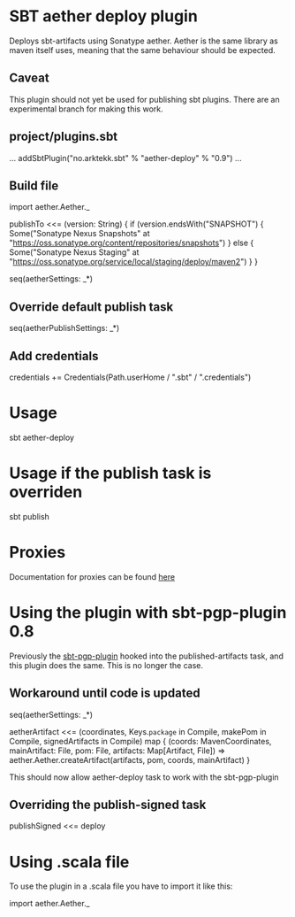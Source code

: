 # SBT aether deploy plugin
Deploys sbt-artifacts using Sonatype aether. 
Aether is the same library as maven itself uses, meaning that the same behaviour should be expected.

## Caveat 
This plugin should not yet be used for publishing sbt plugins. There are an experimental branch for making this work.

## project/plugins.sbt

  ...
  addSbtPlugin("no.arktekk.sbt" % "aether-deploy" % "0.9")
  ...


## Build file
  
  import aether.Aether._
    
  publishTo <<= (version: String) {
    if (version.endsWith("SNAPSHOT") {
      Some("Sonatype Nexus Snapshots" at "https://oss.sonatype.org/content/repositories/snapshots")
    }
    else {
      Some("Sonatype Nexus Staging" at "https://oss.sonatype.org/service/local/staging/deploy/maven2")
    }
  }

  seq(aetherSettings: _*)


## Override default publish task

  seq(aetherPublishSettings: _*)


## Add credentials

  credentials += Credentials(Path.userHome / ".sbt" / ".credentials")

# Usage

  sbt aether-deploy

# Usage if the publish task is overriden

  sbt publish

# Proxies

Documentation for proxies can be found [here](http://docs.oracle.com/javase/6/docs/technotes/guides/net/proxies.html)

# Using the plugin with sbt-pgp-plugin 0.8

Previously the [sbt-pgp-plugin](https://github.com/sbt/sbt-pgp) hooked into the published-artifacts task, 
and this plugin does the same. This is no longer the case.

## Workaround until code is updated

  seq(aetherSettings: _*)

  aetherArtifact <<= (coordinates, Keys.`package` in Compile, makePom in Compile, signedArtifacts in Compile) map {
    (coords: MavenCoordinates, mainArtifact: File, pom: File, artifacts: Map[Artifact, File]) =>
      aether.Aether.createArtifact(artifacts, pom, coords, mainArtifact) 
  }

This should now allow aether-deploy task to work with the sbt-pgp-plugin

## Overriding the publish-signed task

  publishSigned <<= deploy
   
   
# Using .scala file

To use the plugin in a .scala file you have to import it like this:

  import aether.Aether._
